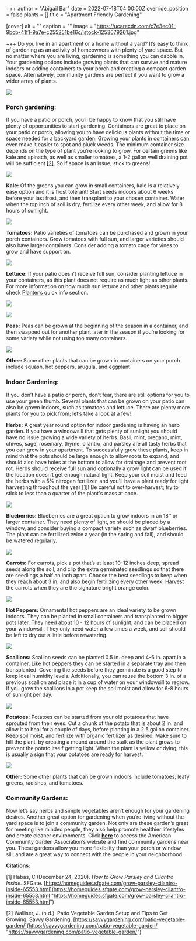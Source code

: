 +++
author = "Abigail Bar"
date = 2022-07-18T04:00:00Z
override_position = false
plants = []
title = "Apartment Friendly Gardening"

[cover]
alt = ""
caption = ""
image = "https://ucarecdn.com/c7e3ec01-9bcb-41f1-9a7e-c255251be16c/istock-1253679261.jpg"

+++
Do you live in an apartment or a home without a yard? It’s easy to think of gardening as an activity of homeowners with plenty of yard space. But no matter where you are living, gardening is something you can dabble in. Your gardening options include growing plants that can survive and mature indoors or adding containers to your porch and creating a compact garden space. Alternatively, community gardens are perfect if you want to grow a wider array of plants.

![](https://ucarecdn.com/12e0806e-9ae7-4652-b68e-ae0c2306c7ca/chivesblog3.jpg)

### Porch gardening:

If you have a patio or porch, you’ll be happy to know that you still have plenty of opportunities to start gardening. Containers are great to place on your patio or porch, allowing you to have delicious plants without the time or space needed for a backyard garden. Growing your plants in containers can even make it easier to spot and pluck weeds. The minimum container size depends on the type of plant you’re looking to grow. For certain greens like kale and spinach, as well as smaller tomatoes, a 1-2 gallon well draining pot will be sufficient [\[2\]](https://savvygardening.com/patio-vegetable-garden/). So if space is an issue, stick to greens!

![](https://ucarecdn.com/696351d1-3d8e-4f75-8681-5a0219701439/watercanblog3.jpg)

**Kale:** Of the greens you can grow in small containers, kale is a relatively easy option and it is frost tolerant! Start seeds indoors about 6 weeks before your last frost, and then transplant to your chosen container. Water when the top inch of soil is dry, fertilize every other week, and allow for 8 hours of sunlight.

![](https://ucarecdn.com/e3cfe250-7964-4294-b34d-25e8b1637d8e/kaleblog3.jpg)

**Tomatoes:** Patio varieties of tomatoes can be purchased and grown in your porch containers. Grow tomatoes with full sun, and larger varieties should also have larger containers. Consider adding a tomato cage for vines to grow and have support on.

![](https://ucarecdn.com/08a696e7-ea66-41a4-a8ff-36e8783e506f/tomatoblog3.jpg)

**Lettuce:** If your patio doesn’t receive full sun, consider planting lettuce in your containers, as this plant does not require as much light as other plants. For more information on how much sun lettuce and other plants require check [Planter’s ](https://planter.garden/)quick info section.

![](https://ucarecdn.com/8709015b-ea7f-425b-af2e-732896c701a8/lettuceblog3.jpg)

![](https://ucarecdn.com/0b5799ad-ca5b-49c7-8b13-f682db0a0a7f/sunblog3.png)

**Peas:** Peas can be grown at the beginning of the season in a container, and then swapped out for another plant later in the season if you’re looking for some variety while not using too many containers.

![](https://ucarecdn.com/959577ee-6481-417f-a006-ca176bf87e6a/snappeablog3.jpg)

**Other:** Some other plants that can be grown in containers on your porch include squash, hot peppers, arugula, and eggplant

### Indoor Gardening:

If you don’t have a patio or porch, don’t fear, there are still options for you to use your green thumb. Several plants that can be grown on your patio can also be grown indoors, such as tomatoes and lettuce. There are plenty more plants for you to pick from; let’s take a look at a few!

**Herbs:** A great year round option for indoor gardening is having an herb garden. If you have a windowsill that gets plenty of sunlight you should have no issue growing a wide variety of herbs. Basil, mint, oregano, mint, chives, sage, rosemary, thyme, cilantro, and parsley are all tasty herbs that you can grow in your apartment. To successfully grow these plants, keep in mind that the pots should be large enough to allow roots to expand, and should also have holes at the bottom to allow for drainage and prevent root rot. Herbs should receive full sun and optionally a grow light can be used if the location doesn’t get enough natural light. Keep your soil moist and feed the herbs with a 5% nitrogen fertilizer, and you'll have a plant ready for light harvesting throughout the year [\[1\]](https://homeguides.sfgate.com/grow-parsley-cilantro-inside-65553.html)! Be careful not to over-harvest; try to stick to less than a quarter of the plant's mass at once.

![](https://ucarecdn.com/8efd1458-3a1b-445c-919a-2ce02261f056/basilblog3.jpg)

**Blueberries:** Blueberries are a great option to grow indoors in an 18’’ or larger container. They need plenty of light, so should be placed by a window, and consider buying a compact variety such as dwarf blueberries. The plant can be fertilized twice a year (in the spring and fall), and should be watered regularly.

![](https://ucarecdn.com/8d978f7b-1bf9-4ef0-9cf4-7550eaa582c7/blueberryblog3.jpg)

**Carrots:** For carrots, pick a pot that’s at least 10-12 inches deep, spread seeds along the soil, and clip the extra germinated seedlings so that there are seedlings a half an inch apart. Choose the best seedlings to keep when they reach about 3 in. and also begin fertilizing every other week. Harvest the carrots when they are the signature bright orange color.

![](https://ucarecdn.com/161285ea-6f9d-465d-a4c1-7cdadabf6dfb/carrotblog3.jpg)

**Hot Peppers:** Ornamental hot peppers are an ideal variety to be grown indoors. They can be planted in small containers and transplanted to bigger pots later. They need about 10 - 12 hours of sunlight, and can be placed on your windowsill. They only need water a few times a week, and soil should be left to dry out a little before rewatering.

![](https://ucarecdn.com/f800c888-2998-4aff-9cd9-83a3884023e6/hotpepperblog3.jpg)

**Scallions:** Scallion seeds can be planted 0.5 in. deep and 4-6 in. apart in a container. Like hot peppers they can be started in a separate tray and then transplanted. Covering the seeds before they germinate is a good step to keep ideal humidity levels. Additionally, you can reuse the bottom 3 in. of a previous scallion and place it in a cup of water on your windowsill to regrow. If you grow the scallions in a pot keep the soil moist and allow for 6-8 hours of sunlight per day.

![](https://ucarecdn.com/a6724f68-2298-4327-b653-79b0e8e20dc0/greenonionblog3.jpg)

**Potatoes:** Potatoes can be started from your old potatoes that have sprouted from their eyes. Cut a chunk of the potato that is about 2 in. and allow it to heal for a couple of days, before planting in a 2.5 gallon container. Keep soil moist, and fertilize with organic fertilizer as desired. Make sure to hill the plant, by creating a mound around the stalk as the plant grows to prevent the potato itself getting light. When the plant is yellow or dying, this is usually a sign that your potatoes are ready for harvest.

![](https://ucarecdn.com/51121e17-c2ae-49a1-b480-e4f36003c35c/potatoblog3.jpg)

**Other:** Some other plants that can be grown indoors include tomatoes, leafy greens, radishes, and tomatoes.

### Community Gardens:

Now let’s say herbs and simple vegetables aren’t enough for your gardening desires. Another great option for gardening when you’re living without the yard space is to join a community garden. Not only are these garden’s great for meeting like minded people, they also help promote healthier lifestyles and create cleaner environments. Click [**here**](https://www.communitygarden.org/garden) to access the American Community Garden Association’s website and find community gardens near you. These gardens allow you more flexibility than your porch or window sill, and are a great way to connect with the people in your neighborhood.

**Citations:**

\[1\] Habas, C (December 24, 2020). _How to Grow Parsley and Cilantro Inside._ SFGate. [https://homeguides.sfgate.com/grow-parsley-cilantro-inside-65553.html](https://homeguides.sfgate.com/grow-parsley-cilantro-inside-65553.html "https://homeguides.sfgate.com/grow-parsley-cilantro-inside-65553.html")

\[2\] Walliser, J. (n.d.). Patio Vegetable Garden Setup and Tips to Get Growing. Savvy Gardening. [https://savvygardening.com/patio-vegetable-garden/](https://savvygardening.com/patio-vegetable-garden/ "https://savvygardening.com/patio-vegetable-garden/")